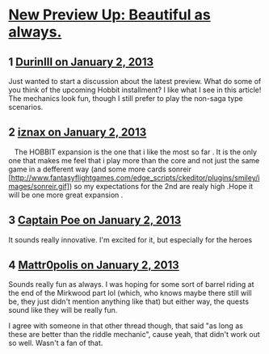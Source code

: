 # [New Preview Up: Beautiful as always.](https://community.fantasyflightgames.com/topic/76579-new-preview-up-beautiful-as-always/)

## 1 [DurinIII on January 2, 2013](https://community.fantasyflightgames.com/topic/76579-new-preview-up-beautiful-as-always/?do=findComment&comment=741641)

Just wanted to start a discussion about the latest preview. What do some of you think of the upcoming Hobbit installment? I like what I see in this article! The mechanics look fun, though I still prefer to play the non-saga type scenarios.

## 2 [iznax on January 2, 2013](https://community.fantasyflightgames.com/topic/76579-new-preview-up-beautiful-as-always/?do=findComment&comment=741646)

   The HOBBIT expansion is the one that i like the most so far . It is the only one that makes me feel that i play more than the core and not just the same game in a defferent way (and some more cards sonreir [http://www.fantasyflightgames.com/edge_scripts/ckeditor/plugins/smiley/images/sonreir.gif]) so my expectations for the 2nd are realy high .Hope it will be one more great expansion .

## 3 [Captain Poe on January 2, 2013](https://community.fantasyflightgames.com/topic/76579-new-preview-up-beautiful-as-always/?do=findComment&comment=741696)

It sounds really innovative. I'm excited for it, but especially for the heroes

## 4 [Mattr0polis on January 2, 2013](https://community.fantasyflightgames.com/topic/76579-new-preview-up-beautiful-as-always/?do=findComment&comment=741712)

Sounds really fun as always. I was hoping for some sort of barrel riding at the end of the Mirkwood part lol (which, who knows maybe there still will be, they just didn't mention anything like that) but either way, the quests sound like they will be really fun.

I agree with someone in that other thread though, that said "as long as these are better than the riddle mechanic", cause yeah, that didn't work out so well. Wasn't a fan of that.

